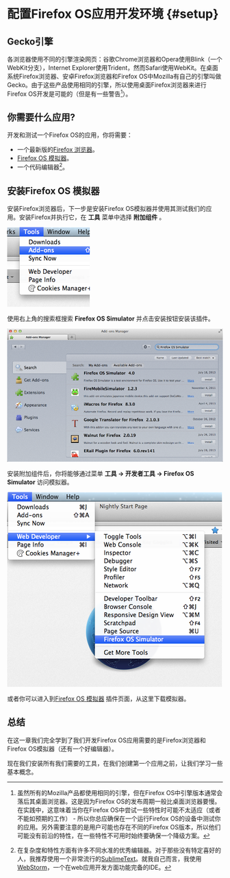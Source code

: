 # 配置Firefox OS应用开发环境 {#setup}

## Gecko引擎
各浏览器使用不同的引擎渲染网页：谷歌Chrome浏览器和Opera使用Blink（一个WebKit分支），Internet Explorer使用Trident，然而Safari使用WebKit。在桌面系统Firefox浏览器、安卓Firefox浏览器和Firefox OS中Mozilla有自己的引擎叫做Gecko。由于这些产品使用相同的引擎，所以使用桌面Firefox浏览器来进行Firefox OS开发是可能的（但是有一些警告[^engines]）。

[^engines]: 虽然所有的Mozilla产品都使用相同的引擎，但在Firefox OS中引擎版本通常会落后其桌面浏览器。这是因为Firefox OS的发布周期一般比桌面浏览器要慢。在实践中，这意味着当你在Firefox OS中尝试一些特性时可能不太适应（或者不能如预期的工作） - 所以你总应确保在一个运行Firefox OS的设备中测试你的应用。另外需要注意的是用户可能也存在不同的Firefox OS版本，所以他们可能没有前沿的特性，在一些特性不可用时始终要确保一个降级方案。

## 你需要什么应用?

开发和测试一个Firefox OS的应用，你将需要：

 * 一个最新版的[Firefox 浏览器](http://getfirefox.com)。
 * [Firefox OS 模拟器](https://addons.mozilla.org/en-US/firefox/addon/firefox-os-simulator/)。
 * 一个代码编辑器[^editors]。
 
[^editors]: 在复杂度和特性方面有许多不同水准的优秀编辑器。对于那些没有特定喜好的人，我推荐使用一个非常流行的[SublimeText](http://sublimetext.com/)。就我自己而言，我使用[WebStorm](http://www.jetbrains.com/webstorm/)，一个在web应用开发方面功能完备的IDE。
  
## 安装Firefox OS 模拟器

安装Firefox浏览器后，下一步是安装Firefox OS模拟器并使用其测试我们的应用。安装Firefox并执行它，在 **工具** 菜单中选择 **附加组件** 。

![选择 *工具* 菜单中 *附加组件** 菜单](images/originals/tools.png)

使用右上角的搜索框搜索 **Firefox OS Simulator** 并点击安装按钮安装该插件。

![附加组件管理中显示的模拟器组件](images/originals/addons-simulator.png)

安装附加组件后，你将能够通过菜单 **工具 -> 开发者工具 -> Firefox OS Simulator** 访问模拟器。

![安装后你在哪能找到模拟器](images/originals/tools-web-developer-simulator.png)

或者你可以进入到[Firefox OS 模拟器](https://addons.mozilla.org/en-US/firefox/addon/firefox-os-simulator/) 插件页面，从这里下载模拟器。

## 总结

在这一章我们完全学到了我们开发Firefox OS应用需要的是Firefox浏览器和Firefox OS模拟器（还有一个好编辑器）。

现在我们安装所有我们需要的工具，在我们创建第一个应用之前，让我们学习一些基本概念。